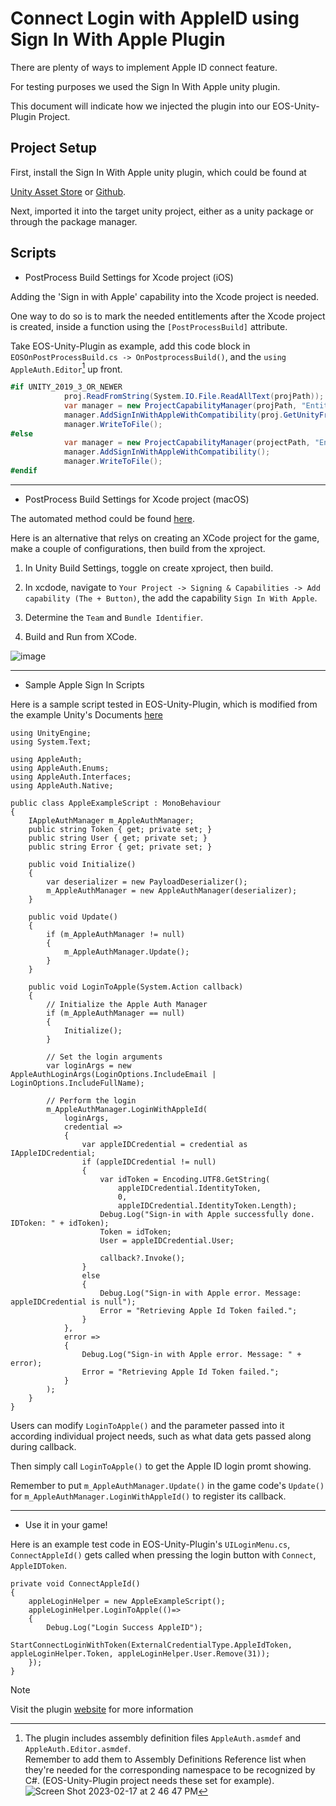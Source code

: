 # Connect Login with AppleID using Sign In With Apple Plugin

There are plenty of ways to implement Apple ID connect feature.  

For testing purposes we used the Sign In With Apple unity plugin.  

This document will indicate how we injected the plugin into our EOS-Unity-Plugin Project.

## Project Setup

First, install the Sign In With Apple unity plugin, which could be found at 

[Unity Asset Store](https://assetstore.unity.com/packages/tools/integration/sign-in-with-apple-unity-plugin-152088) or [Github](https://github.com/lupidan/apple-signin-unity).  

Next, imported it into the target unity project, either as a unity package or through the package manager.

## Scripts

* PostProcess Build Settings for Xcode project (iOS)

Adding the 'Sign in with Apple' capability into the Xcode project is needed.  

One way to do so is to mark the needed entitlements after the Xcode project is created, inside a function using the `[PostProcessBuild]` attribute.  

Take EOS-Unity-Plugin as example, add this code block in `EOSOnPostProcessBuild.cs -> OnPostprocessBuild()`, and the `using AppleAuth.Editor`[^1] up front.

```cs
#if UNITY_2019_3_OR_NEWER
            proj.ReadFromString(System.IO.File.ReadAllText(projPath));
            var manager = new ProjectCapabilityManager(projPath, "Entitlements.entitlements", null, proj.GetUnityMainTargetGuid());
            manager.AddSignInWithAppleWithCompatibility(proj.GetUnityFrameworkTargetGuid());
            manager.WriteToFile();
#else
            var manager = new ProjectCapabilityManager(projectPath, "Entitlements.entitlements", PBXProject.GetUnityTargetName());
            manager.AddSignInWithAppleWithCompatibility();
            manager.WriteToFile();
#endif
```


[^1]: The plugin includes assembly definition files `AppleAuth.asmdef` and `AppleAuth.Editor.asmdef`.  
Remember to add them to Assembly Definitions Reference list when they're needed for the corresponding namespace to be recognized by C#. 
(EOS-Unity-Plugin project needs these set for example).  
![Screen Shot 2023-02-17 at 2 46 47 PM](https://user-images.githubusercontent.com/36757173/219812051-f4482a35-7cac-4a18-bc22-29660fc8d32b.png)

---------------------------------------------------------------------


* PostProcess Build Settings for Xcode project (macOS)

The automated method could be found [here](https://github.com/lupidan/apple-signin-unity/blob/master/docs/macOS_NOTES.md). 

Here is an alternative that relys on creating an XCode project for the game, make a couple of configurations, then build from the xproject.

1. In Unity Build Settings, toggle on create xproject, then build.

2. In xcdode, navigate to `Your Project -> Signing & Capabilities -> Add capability (The + Button)`, the add the capability `Sign In With Apple`. 

3. Determine the `Team` and `Bundle Identifier`. 

4. Build and Run from XCode.  

![image](https://user-images.githubusercontent.com/36757173/221330764-1df29598-dc3b-4a27-9fba-3a8b27f0f500.png)
   

---------------------------------------------------------------------


* Sample Apple Sign In Scripts

Here is a sample script tested in EOS-Unity-Plugin, which is modified from the example Unity's Documents [here](https://docs.unity.com/authentication/en/manual/SettingupAppleSignin)


```
using UnityEngine;
using System.Text;

using AppleAuth;
using AppleAuth.Enums;
using AppleAuth.Interfaces;
using AppleAuth.Native;

public class AppleExampleScript : MonoBehaviour
{
    IAppleAuthManager m_AppleAuthManager;
    public string Token { get; private set; }
    public string User { get; private set; }
    public string Error { get; private set; }

    public void Initialize()
    {
        var deserializer = new PayloadDeserializer();
        m_AppleAuthManager = new AppleAuthManager(deserializer);
    }

    public void Update()
    {
        if (m_AppleAuthManager != null)
        {
            m_AppleAuthManager.Update();
        }
    }

    public void LoginToApple(System.Action callback)
    {
        // Initialize the Apple Auth Manager
        if (m_AppleAuthManager == null)
        {
            Initialize();
        }

        // Set the login arguments
        var loginArgs = new AppleAuthLoginArgs(LoginOptions.IncludeEmail | LoginOptions.IncludeFullName);

        // Perform the login
        m_AppleAuthManager.LoginWithAppleId(
            loginArgs,
            credential =>
            {
                var appleIDCredential = credential as IAppleIDCredential;
                if (appleIDCredential != null)
                {
                    var idToken = Encoding.UTF8.GetString(
                        appleIDCredential.IdentityToken,
                        0,
                        appleIDCredential.IdentityToken.Length);
                    Debug.Log("Sign-in with Apple successfully done. IDToken: " + idToken);
                    Token = idToken;
                    User = appleIDCredential.User;

                    callback?.Invoke();
                }
                else
                {
                    Debug.Log("Sign-in with Apple error. Message: appleIDCredential is null");
                    Error = "Retrieving Apple Id Token failed.";
                }
            },
            error =>
            {
                Debug.Log("Sign-in with Apple error. Message: " + error);
                Error = "Retrieving Apple Id Token failed.";
            }
        );
    }
}
```

Users can modify `LoginToApple()` and the parameter passed into it according individual project needs, such as what data gets passed along during callback.  

Then simply call `LoginToApple()` to get the Apple ID login promt showing.  

Remember to put `m_AppleAuthManager.Update()` in the game code's `Update()` for `m_AppleAuthManager.LoginWithAppleId()` to register its callback.  

-------------------------------------------------------------------

* Use it in your game!
 
Here is an example test code in EOS-Unity-Plugin's `UILoginMenu.cs`, `ConnectAppleId()` gets called when pressing the login button with `Connect`, `AppleIDToken`.   

```
private void ConnectAppleId()
{
    appleLoginHelper = new AppleExampleScript();
    appleLoginHelper.LoginToApple(()=>
    {
        Debug.Log("Login Success AppleID");
        StartConnectLoginWithToken(ExternalCredentialType.AppleIdToken, appleLoginHelper.Token, appleLoginHelper.User.Remove(31));
    });
}
```

> [!NOTE]
> Visit the plugin [website](https://github.com/lupidan/apple-signin-unity) for more information 
